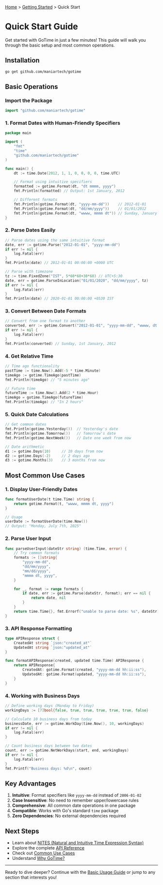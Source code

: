 [Home](../README.md) > [Getting Started](README.md) > Quick Start

# Quick Start Guide

Get started with GoTime in just a few minutes! This guide will walk you through the basic setup and most common operations.

## Installation

```bash
go get github.com/maniartech/gotime
```

## Basic Operations

### Import the Package

```go
import "github.com/maniartech/gotime"
```

### 1. Format Dates with Human-Friendly Specifiers

```go
package main

import (
    "fmt"
    "time"
    "github.com/maniartech/gotime"
)

func main() {
    dt := time.Date(2012, 1, 1, 0, 0, 0, 0, time.UTC)

    // Format using intuitive specifiers
    formatted := gotime.Format(dt, "dt mmmm, yyyy")
    fmt.Println(formatted) // Output: 1st January, 2012

    // Different formats
    fmt.Println(gotime.Format(dt, "yyyy-mm-dd"))    // 2012-01-01
    fmt.Println(gotime.Format(dt, "dd/mm/yyyy"))    // 01/01/2012
    fmt.Println(gotime.Format(dt, "wwww, mmmm dt")) // Sunday, January 1st
}
```

### 2. Parse Dates Easily

```go
// Parse dates using the same intuitive format
date, err := gotime.Parse("2012-01-01", "yyyy-mm-dd")
if err != nil {
    log.Fatal(err)
}
fmt.Println(date) // 2012-01-01 00:00:00 +0000 UTC

// Parse with timezone
tz := time.FixedZone("IST", 5*60*60+30*60) // UTC+5:30
date, err = gotime.ParseInLocation("01/01/2020", "dd/mm/yyyy", tz)
if err != nil {
    log.Fatal(err)
}
fmt.Println(date) // 2020-01-01 00:00:00 +0530 IST
```

### 3. Convert Between Date Formats

```go
// Convert from one format to another
converted, err := gotime.Convert("2012-01-01", "yyyy-mm-dd", "wwww, dt mmmm, yyyy")
if err != nil {
    log.Fatal(err)
}
fmt.Println(converted) // Sunday, 1st January, 2012
```

### 4. Get Relative Time

```go
// Time ago functionality
pastTime := time.Now().Add(-5 * time.Minute)
timeAgo := gotime.TimeAgo(pastTime)
fmt.Println(timeAgo) // "5 minutes ago"

// Future time
futureTime := time.Now().Add(2 * time.Hour)
timeAgo = gotime.TimeAgo(futureTime)
fmt.Println(timeAgo) // "In 2 hours"
```

### 5. Quick Date Calculations

```go
// Get common dates
fmt.Println(gotime.Yesterday())  // Yesterday's date
fmt.Println(gotime.Tomorrow())   // Tomorrow's date
fmt.Println(gotime.NextWeek())   // Date one week from now

// Date arithmetic
d1 := gotime.Days(10)     // 10 days from now
d2 := gotime.Days(-2)     // 2 days ago
d3 := gotime.Months(3)    // 3 months from now
```

## Most Common Use Cases

### 1. Display User-Friendly Dates

```go
func formatUserDate(t time.Time) string {
    return gotime.Format(t, "wwww, mmmm dt, yyyy")
}

// Usage
userDate := formatUserDate(time.Now())
// Output: "Monday, July 7th, 2025"
```

### 2. Parse User Input

```go
func parseUserInput(dateStr string) (time.Time, error) {
    // Try common formats
    formats := []string{
        "yyyy-mm-dd",
        "dd/mm/yyyy",
        "mm/dd/yyyy",
        "mmmm dt, yyyy",
    }

    for _, format := range formats {
        if date, err := gotime.Parse(dateStr, format); err == nil {
            return date, nil
        }
    }
    return time.Time{}, fmt.Errorf("unable to parse date: %s", dateStr)
}
```

### 3. API Response Formatting

```go
type APIResponse struct {
    CreatedAt string `json:"created_at"`
    UpdatedAt string `json:"updated_at"`
}

func formatAPIResponse(created, updated time.Time) APIResponse {
    return APIResponse{
        CreatedAt: gotime.Format(created, "yyyy-mm-dd hh:ii:ss"),
        UpdatedAt: gotime.Format(updated, "yyyy-mm-dd hh:ii:ss"),
    }
}
```

### 4. Working with Business Days

```go
// Define working days (Monday to Friday)
workingDays := [7]bool{false, true, true, true, true, true, false}

// Calculate 10 business days from today
businessDate, err := gotime.WorkDay(time.Now(), 10, workingDays)
if err != nil {
    log.Fatal(err)
}

// Count business days between two dates
count, err := gotime.NetWorkDays(start, end, workingDays)
if err != nil {
    log.Fatal(err)
}
fmt.Printf("Business days: %d\n", count)
```

## Key Advantages

1. **Intuitive**: Format specifiers like `yyyy-mm-dd` instead of `2006-01-02`
2. **Case Insensitive**: No need to remember upper/lowercase rules
3. **Comprehensive**: All common date operations in one package
4. **Compatible**: Works with Go's standard `time` package
5. **Zero Dependencies**: No external dependencies required

## Next Steps

- Learn about [NITES (Natural and Intuitive Time Expression Syntax)](../core-concepts/nites.md)
- Explore the complete [API Reference](../api-reference/)
- Check out [Common Use Cases](../examples/common-use-cases.md)
- Understand [Why GoTime?](../core-concepts/why-gotime.md)

---

Ready to dive deeper? Continue with the [Basic Usage Guide](basic-usage.md) or jump to any section that interests you!
